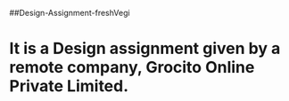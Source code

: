 ##Design-Assignment-freshVegi

#   It is a Design assignment given by a remote company, Grocito Online Private Limited. 
